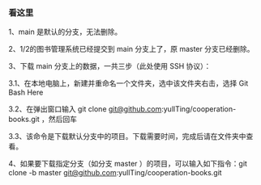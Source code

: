 ### 看这里
1、main 是默认的分支，无法删除。

2、1/2的图书管理系统已经提交到 main 分支上了，原 master 分支已经删除。

3、下载 main 分支上的数据，一共三步（此处使用 SSH 协议）：

  3.1、在本地电脑上，新建并重命名一个文件夹，选中该文件夹右击，选择 Git Bash Here 

  3.2、在弹出窗口输入 git clone git@github.com:yullTing/cooperation-books.git ，然后回车

  3.3、该命令是下载默认分支中的项目。下载需要时间，完成后请在文件夹中查看。

4、如果要下载指定分支（如分支 master ）的项目，可以输入如下指令：git clone -b master git@github.com:yullTing/cooperation-books.git

